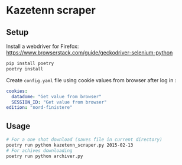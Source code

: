 # Kazetenn scraper

## Setup

Install a webdriver for Firefox: https://www.browserstack.com/guide/geckodriver-selenium-python

```bash
pip install poetry
poetry install
```

Create `config.yaml` file using cookie values from browser after log in :
```yaml
cookies:
  datadome: "Get value from browser"
  SESSION_ID: "Get value from browser"
edition: "nord-finistere"
```

## Usage

```bash
# For a one shot download (saves file in current directory)
poetry run python kazetenn_scraper.py 2015-02-13
# For achives downloading
poetry run python archiver.py
```
